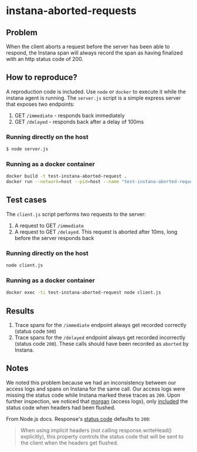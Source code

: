 # instana-aborted-requests

## Problem

When the client aborts a request before the server has been able to respond,
the Instana span will always record the span as having finalized with an http status code of 200.

## How to reproduce?

A reproduction code is included. Use `node` or `docker` to execute it while the instana agent is running.
The `server.js` script is a simple express server that exposes two endpoints:

1. GET `/immediate` - responds back immediately
2. GET `/delayed` - responds back after a delay of 100ms

### Running directly on the host

```bash
$ node server.js
```

### Running as a docker container

```bash
docker build -t test-instana-aborted-request .
docker run --network=host --pid=host --name "test-instana-aborted-request" --rm -ti test-instana-aborted-request:latest node server.js
```

## Test cases

The `client.js` script performs two requests to the server:

1. A request to GET `/immediate`
2. A request to GET `/delayed`. This request is aborted after 10ms, long before the server responds back

### Running directly on the host

```bash
node client.js
```

### Running as a docker container

```bash
docker exec -ti test-instana-aborted-request node client.js
```

## Results

1. Trace spans for the `/immediate` endpoint always get recorded correctly (status code `500`)
2. Trace spans for the `/delayed` endpoint always get recorded incorrectly (status code `200`). These calls should have been recorded as `aborted` by Instana.

## Notes

We noted this problem because we had an inconsistency between our access logs and spans on Instana for the same call. Our access logs were missing the status code while Instana marked these traces as `200`. Upon further inspection, we noticed that [morgan](https://github.com/expressjs/morgan) (access logs), only [included](https://github.com/expressjs/morgan/blob/master/index.js#L283) the status code when headers had been flushed.

From Node.js docs. Response's [status code](https://nodejs.org/dist/latest-v16.x/docs/api/http.html#responsestatuscode) defaults to `200`:

> When using implicit headers (not calling response.writeHead() explicitly), this property controls the status code that will be sent to the client when the headers get flushed.
